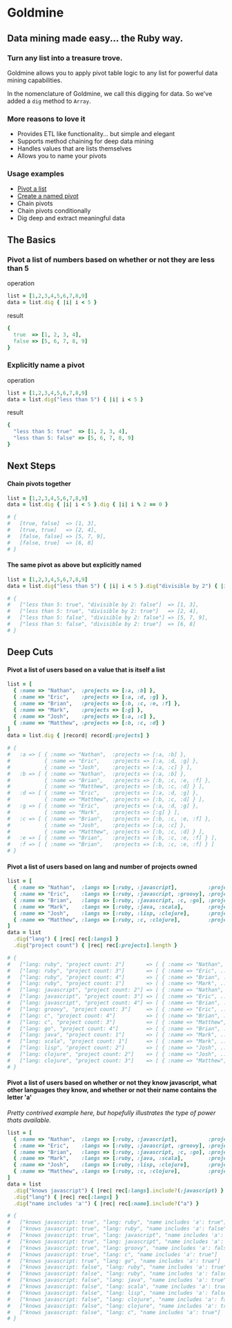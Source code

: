 # Goldmine

## Data mining made easy... the Ruby way.
### Turn any list into a treasure trove.

Goldmine allows you to apply pivot table logic to any list for powerful data mining capabilities.

In the nomenclature of Goldmine, we call this digging for data. So we've added a `dig` method to `Array`.

### More reasons to love it

* Provides ETL like functionality... but simple and elegant
* Supports method chaining for deep data mining
* Handles values that are lists themselves
* Allows you to name your pivots

### Usage examples

* [Pivot a list](#pivot-a-list-of-numbers-based-on-whether-or-not-they-are-less-than-5)
* [Create a named pivot](#explicitly-name-a-pivot)
* Chain pivots
* Chain pivots conditionally
* Dig deep and extract meaningful data

## The Basics

### Pivot a list of numbers based on whether or not they are less than 5

operation

```ruby
list = [1,2,3,4,5,6,7,8,9]
data = list.dig { |i| i < 5 }
```

result

```ruby
{
  true  => [1, 2, 3, 4],
  false => [5, 6, 7, 8, 9]
}
```

### Explicitly name a pivot

operation

```ruby
list = [1,2,3,4,5,6,7,8,9]
data = list.dig("less than 5") { |i| i < 5 }
```

result

```ruby
{
  "less than 5: true"  => [1, 2, 3, 4],
  "less than 5: false" => [5, 6, 7, 8, 9]
}
```

## Next Steps

#### Chain pivots together

```ruby
list = [1,2,3,4,5,6,7,8,9]
data = list.dig { |i| i < 5 }.dig { |i| i % 2 == 0 }

# {
#   [true, false]  => [1, 3],
#   [true, true]   => [2, 4],
#   [false, false] => [5, 7, 9],
#   [false, true]  => [6, 8]
# }
```

#### The same pivot as above but explicitly named

```ruby
list = [1,2,3,4,5,6,7,8,9]
data = list.dig("less than 5") { |i| i < 5 }.dig("divisible by 2") { |i| i % 2 == 0 }

# {
#   ["less than 5: true", "divisible by 2: false"]  => [1, 3],
#   ["less than 5: true", "divisible by 2: true"]   => [2, 4],
#   ["less than 5: false", "divisible by 2: false"] => [5, 7, 9],
#   ["less than 5: false", "divisible by 2: true"]  => [6, 8]
# }
```

## Deep Cuts

#### Pivot a list of users based on a value that is itself a list

```ruby
list = [
  { :name => "Nathan",  :projects => [:a, :b] },
  { :name => "Eric",    :projects => [:a, :d, :g] },
  { :name => "Brian",   :projects => [:b, :c, :e, :f] },
  { :name => "Mark",    :projects => [:g] },
  { :name => "Josh",    :projects => [:a, :c] },
  { :name => "Matthew", :projects => [:b, :c, :d] }
]
data = list.dig { |record| record[:projects] }

# {
#   :a => [ { :name => "Nathan",  :projects => [:a, :b] },
#           { :name => "Eric",    :projects => [:a, :d, :g] },
#           { :name => "Josh",    :projects => [:a, :c] } ],
#   :b => [ { :name => "Nathan",  :projects => [:a, :b] },
#           { :name => "Brian",   :projects => [:b, :c, :e, :f] },
#           { :name => "Matthew", :projects => [:b, :c, :d] } ],
#   :d => [ { :name => "Eric",    :projects => [:a, :d, :g] },
#           { :name => "Matthew", :projects => [:b, :c, :d] } ],
#   :g => [ { :name => "Eric",    :projects => [:a, :d, :g] },
#           { :name => "Mark",    :projects => [:g] } ],
#   :c => [ { :name => "Brian",   :projects => [:b, :c, :e, :f] },
#           { :name => "Josh",    :projects => [:a, :c] },
#           { :name => "Matthew", :projects => [:b, :c, :d] } ],
#   :e => [ { :name => "Brian",   :projects => [:b, :c, :e, :f] } ],
#   :f => [ { :name => "Brian",   :projects => [:b, :c, :e, :f] } ]
# }

```

#### Pivot a list of users based on lang and number of projects owned

```ruby
list = [
  { :name => "Nathan",  :langs => [:ruby, :javascript],          :projects => [:a, :b] },
  { :name => "Eric",    :langs => [:ruby, :javascript, :groovy], :projects => [:a, :d, :g] },
  { :name => "Brian",   :langs => [:ruby, :javascript, :c, :go], :projects => [:b, :c, :e, :f] },
  { :name => "Mark",    :langs => [:ruby, :java, :scala],        :projects => [:g] },
  { :name => "Josh",    :langs => [:ruby, :lisp, :clojure],      :projects => [:a, :c] },
  { :name => "Matthew", :langs => [:ruby, :c, :clojure],         :projects => [:b, :c, :d] }
]
data = list
  .dig("lang") { |rec| rec[:langs] }
  .dig("project count") { |rec| rec[:projects].length }

# {
#   ["lang: ruby", "project count: 2"]       => [ { :name => "Nathan", ... }, { :name => "Josh", ... } ],
#   ["lang: ruby", "project count: 3"]       => [ { :name => "Eric", ... }, { :name => "Matthew", ... } ],
#   ["lang: ruby", "project count: 4"]       => [ { :name => "Brian", ... } ],
#   ["lang: ruby", "project count: 1"]       => [ { :name => "Mark", ... } ],
#   ["lang: javascript", "project count: 2"] => [ { :name => "Nathan", ... } ],
#   ["lang: javascript", "project count: 3"] => [ { :name => "Eric", ... } ],
#   ["lang: javascript", "project count: 4"] => [ { :name => "Brian", ... } ],
#   ["lang: groovy", "project count: 3"]     => [ { :name => "Eric", ... } ],
#   ["lang: c", "project count: 4"]          => [ { :name => "Brian", ... } ],
#   ["lang: c", "project count: 3"]          => [ { :name => "Matthew", ... } ],
#   ["lang: go", "project count: 4"]         => [ { :name => "Brian", ... } ],
#   ["lang: java", "project count: 1"]       => [ { :name => "Mark", ... } ],
#   ["lang: scala", "project count: 1"]      => [ { :name => "Mark", ... } ],
#   ["lang: lisp", "project count: 2"]       => [ { :name => "Josh", ... } ],
#   ["lang: clojure", "project count: 2"]    => [ { :name => "Josh", ... } ],
#   ["lang: clojure", "project count: 3"]    => [ { :name => "Matthew", ... } ]
# }
```

#### Pivot a list of users based on whether or not they know javascript, what other languages they know, and whether or not their name contains the letter 'a'

*Pretty contrived example here, but hopefully illustrates the type of power thats available.*

```ruby
list = [
  { :name => "Nathan",  :langs => [:ruby, :javascript],          :projects => [:a, :b] },
  { :name => "Eric",    :langs => [:ruby, :javascript, :groovy], :projects => [:a, :d, :g] },
  { :name => "Brian",   :langs => [:ruby, :javascript, :c, :go], :projects => [:b, :c, :e, :f] },
  { :name => "Mark",    :langs => [:ruby, :java, :scala],        :projects => [:g] },
  { :name => "Josh",    :langs => [:ruby, :lisp, :clojure],      :projects => [:a, :c] },
  { :name => "Matthew", :langs => [:ruby, :c, :clojure],         :projects => [:b, :c, :d] }
]
data = list
  .dig("knows javascript") { |rec| rec[:langs].include?(:javascript) }
  .dig("lang") { |rec| rec[:langs] }
  .dig("name includes 'a'") { |rec| rec[:name].include?("a") }

# {
#   ["knows javascript: true", "lang: ruby", "name includes 'a': true"]        => [ { :name => "Nathan", ... }, { :name => "Brian", ... } ],
#   ["knows javascript: true", "lang: ruby", "name includes 'a': false"]       => [ { :name => "Eric", ... } ],
#   ["knows javascript: true", "lang: javascript", "name includes 'a': true"]  => [ { :name => "Nathan", ... }, { :name => "Brian", ... } ],
#   ["knows javascript: true", "lang: javascript", "name includes 'a': false"] => [ { :name => "Eric", ... } ],
#   ["knows javascript: true", "lang: groovy", "name includes 'a': false"]     => [ { :name => "Eric", ... } ],
#   ["knows javascript: true", "lang: c", "name includes 'a': true"]           => [ { :name => "Brian", ... } ],
#   ["knows javascript: true", "lang: go", "name includes 'a': true"]          => [ { :name => "Brian", ... } ],
#   ["knows javascript: false", "lang: ruby", "name includes 'a': true"]       => [ { :name => "Mark", ... }, { :name => "Matthew", ... } ],
#   ["knows javascript: false", "lang: ruby", "name includes 'a': false"]      => [ { :name => "Josh", ... } ],
#   ["knows javascript: false", "lang: java", "name includes 'a': true"]       => [ { :name => "Mark", ... } ],
#   ["knows javascript: false", "lang: scala", "name includes 'a': true"]      => [ { :name => "Mark", ... } ],
#   ["knows javascript: false", "lang: lisp", "name includes 'a': false"]      => [ { :name => "Josh", ... } ],
#   ["knows javascript: false", "lang: clojure", "name includes 'a': false"]   => [ { :name => "Josh", ... } ],
#   ["knows javascript: false", "lang: clojure", "name includes 'a': true"]    => [ { :name => "Matthew", ... } ],
#   ["knows javascript: false", "lang: c", "name includes 'a': true"]          => [ { :name => "Matthew", ... } ]
# }
```
